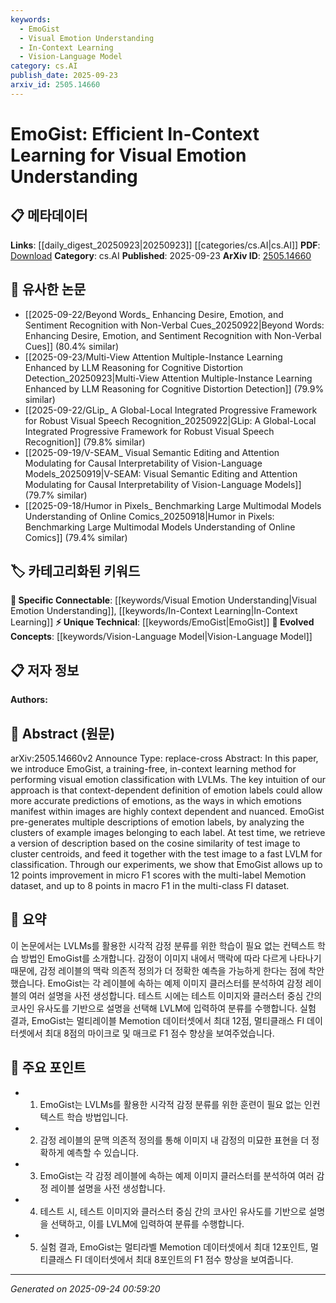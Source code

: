 ```yaml
---
keywords:
  - EmoGist
  - Visual Emotion Understanding
  - In-Context Learning
  - Vision-Language Model
category: cs.AI
publish_date: 2025-09-23
arxiv_id: 2505.14660
---
```


<!-- KEYWORD_LINKING_METADATA:
{
  "processed_timestamp": "2025-09-24T00:59:20.569196",
  "vocabulary_version": "1.0",
  "selected_keywords": [
    "EmoGist",
    "Visual Emotion Understanding",
    "In-Context Learning",
    "Vision-Language Model"
  ],
  "rejected_keywords": [],
  "similarity_scores": {
    "EmoGist": 0.8,
    "Visual Emotion Understanding": 0.78,
    "In-Context Learning": 0.77,
    "Vision-Language Model": 0.79
  },
  "extraction_method": "AI_prompt_based",
  "budget_applied": true,
  "candidates_json": {
    "candidates": [
      {
        "surface": "EmoGist",
        "canonical": "EmoGist",
        "aliases": [],
        "category": "unique_technical",
        "rationale": "EmoGist is a novel method introduced in the paper, crucial for understanding the paper's contribution to visual emotion classification.",
        "novelty_score": 0.85,
        "connectivity_score": 0.65,
        "specificity_score": 0.9,
        "link_intent_score": 0.8
      },
      {
        "surface": "Visual Emotion Understanding",
        "canonical": "Visual Emotion Understanding",
        "aliases": [
          "Emotion Recognition in Images"
        ],
        "category": "specific_connectable",
        "rationale": "This is the central application domain of the paper, linking it with other works in emotion recognition and computer vision.",
        "novelty_score": 0.7,
        "connectivity_score": 0.85,
        "specificity_score": 0.8,
        "link_intent_score": 0.78
      },
      {
        "surface": "In-Context Learning",
        "canonical": "In-Context Learning",
        "aliases": [
          "Contextual Learning"
        ],
        "category": "specific_connectable",
        "rationale": "In-Context Learning is a key methodological approach in the paper, relevant to discussions on learning paradigms.",
        "novelty_score": 0.65,
        "connectivity_score": 0.88,
        "specificity_score": 0.75,
        "link_intent_score": 0.77
      },
      {
        "surface": "LVLM",
        "canonical": "Vision-Language Model",
        "aliases": [
          "LVLM"
        ],
        "category": "evolved_concepts",
        "rationale": "The use of Vision-Language Models is central to the paper's methodology, connecting it to broader trends in multimodal learning.",
        "novelty_score": 0.6,
        "connectivity_score": 0.9,
        "specificity_score": 0.7,
        "link_intent_score": 0.79
      }
    ],
    "ban_list_suggestions": [
      "method",
      "experiment",
      "performance",
      "training-free"
    ]
  },
  "decisions": [
    {
      "candidate_surface": "EmoGist",
      "resolved_canonical": "EmoGist",
      "decision": "linked",
      "scores": {
        "novelty": 0.85,
        "connectivity": 0.65,
        "specificity": 0.9,
        "link_intent": 0.8
      }
    },
    {
      "candidate_surface": "Visual Emotion Understanding",
      "resolved_canonical": "Visual Emotion Understanding",
      "decision": "linked",
      "scores": {
        "novelty": 0.7,
        "connectivity": 0.85,
        "specificity": 0.8,
        "link_intent": 0.78
      }
    },
    {
      "candidate_surface": "In-Context Learning",
      "resolved_canonical": "In-Context Learning",
      "decision": "linked",
      "scores": {
        "novelty": 0.65,
        "connectivity": 0.88,
        "specificity": 0.75,
        "link_intent": 0.77
      }
    },
    {
      "candidate_surface": "LVLM",
      "resolved_canonical": "Vision-Language Model",
      "decision": "linked",
      "scores": {
        "novelty": 0.6,
        "connectivity": 0.9,
        "specificity": 0.7,
        "link_intent": 0.79
      }
    }
  ]
}
-->

# EmoGist: Efficient In-Context Learning for Visual Emotion Understanding

## 📋 메타데이터

**Links**: [[daily_digest_20250923|20250923]] [[categories/cs.AI|cs.AI]]
**PDF**: [Download](https://arxiv.org/pdf/2505.14660.pdf)
**Category**: cs.AI
**Published**: 2025-09-23
**ArXiv ID**: [2505.14660](https://arxiv.org/abs/2505.14660)

## 🔗 유사한 논문
- [[2025-09-22/Beyond Words_ Enhancing Desire, Emotion, and Sentiment Recognition with Non-Verbal Cues_20250922|Beyond Words: Enhancing Desire, Emotion, and Sentiment Recognition with Non-Verbal Cues]] (80.4% similar)
- [[2025-09-23/Multi-View Attention Multiple-Instance Learning Enhanced by LLM Reasoning for Cognitive Distortion Detection_20250923|Multi-View Attention Multiple-Instance Learning Enhanced by LLM Reasoning for Cognitive Distortion Detection]] (79.9% similar)
- [[2025-09-22/GLip_ A Global-Local Integrated Progressive Framework for Robust Visual Speech Recognition_20250922|GLip: A Global-Local Integrated Progressive Framework for Robust Visual Speech Recognition]] (79.8% similar)
- [[2025-09-19/V-SEAM_ Visual Semantic Editing and Attention Modulating for Causal Interpretability of Vision-Language Models_20250919|V-SEAM: Visual Semantic Editing and Attention Modulating for Causal Interpretability of Vision-Language Models]] (79.7% similar)
- [[2025-09-18/Humor in Pixels_ Benchmarking Large Multimodal Models Understanding of Online Comics_20250918|Humor in Pixels: Benchmarking Large Multimodal Models Understanding of Online Comics]] (79.4% similar)

## 🏷️ 카테고리화된 키워드
**🔗 Specific Connectable**: [[keywords/Visual Emotion Understanding|Visual Emotion Understanding]], [[keywords/In-Context Learning|In-Context Learning]]
**⚡ Unique Technical**: [[keywords/EmoGist|EmoGist]]
**🚀 Evolved Concepts**: [[keywords/Vision-Language Model|Vision-Language Model]]

## 📋 저자 정보

**Authors:** 

## 📄 Abstract (원문)

arXiv:2505.14660v2 Announce Type: replace-cross 
Abstract: In this paper, we introduce EmoGist, a training-free, in-context learning method for performing visual emotion classification with LVLMs. The key intuition of our approach is that context-dependent definition of emotion labels could allow more accurate predictions of emotions, as the ways in which emotions manifest within images are highly context dependent and nuanced. EmoGist pre-generates multiple descriptions of emotion labels, by analyzing the clusters of example images belonging to each label. At test time, we retrieve a version of description based on the cosine similarity of test image to cluster centroids, and feed it together with the test image to a fast LVLM for classification. Through our experiments, we show that EmoGist allows up to 12 points improvement in micro F1 scores with the multi-label Memotion dataset, and up to 8 points in macro F1 in the multi-class FI dataset.

## 📝 요약

이 논문에서는 LVLMs를 활용한 시각적 감정 분류를 위한 학습이 필요 없는 컨텍스트 학습 방법인 EmoGist를 소개합니다. 감정이 이미지 내에서 맥락에 따라 다르게 나타나기 때문에, 감정 레이블의 맥락 의존적 정의가 더 정확한 예측을 가능하게 한다는 점에 착안했습니다. EmoGist는 각 레이블에 속하는 예제 이미지 클러스터를 분석하여 감정 레이블의 여러 설명을 사전 생성합니다. 테스트 시에는 테스트 이미지와 클러스터 중심 간의 코사인 유사도를 기반으로 설명을 선택해 LVLM에 입력하여 분류를 수행합니다. 실험 결과, EmoGist는 멀티레이블 Memotion 데이터셋에서 최대 12점, 멀티클래스 FI 데이터셋에서 최대 8점의 마이크로 및 매크로 F1 점수 향상을 보여주었습니다.

## 🎯 주요 포인트

- 1. EmoGist는 LVLMs를 활용한 시각적 감정 분류를 위한 훈련이 필요 없는 인컨텍스트 학습 방법입니다.
- 2. 감정 레이블의 문맥 의존적 정의를 통해 이미지 내 감정의 미묘한 표현을 더 정확하게 예측할 수 있습니다.
- 3. EmoGist는 각 감정 레이블에 속하는 예제 이미지 클러스터를 분석하여 여러 감정 레이블 설명을 사전 생성합니다.
- 4. 테스트 시, 테스트 이미지와 클러스터 중심 간의 코사인 유사도를 기반으로 설명을 선택하고, 이를 LVLM에 입력하여 분류를 수행합니다.
- 5. 실험 결과, EmoGist는 멀티라벨 Memotion 데이터셋에서 최대 12포인트, 멀티클래스 FI 데이터셋에서 최대 8포인트의 F1 점수 향상을 보여줍니다.


---

*Generated on 2025-09-24 00:59:20*